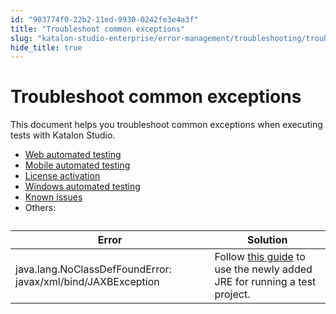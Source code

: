 ```yaml
---
id: "903774f0-22b2-11ed-9930-0242fe3e4a3f"
title: "Troubleshoot common exceptions"
slug: "katalon-studio-enterprise/error-management/troubleshooting/troubleshoot-common-exceptions"
hide_title: true
---
```


# <a id="id" class="anchor_top_offset"/><a id="ariaid-title1" class="anchor_top_offset"/>Troubleshoot common exceptions

<p xmlns="http://www.w3.org/1999/xhtml" className="p">This document helps you troubleshoot common exceptions when   executing tests with Katalon Studio.</p> 
<ul xmlns="http://www.w3.org/1999/xhtml" className="ul"><li className="li">     <a className="xref" href="/docs/legacy/katalon-studio-enterprise/error-management/troubleshooting/troubleshoot-web-automated-testing/troubleshoot-web-test-execution-exceptions-overview">Web       automated testing</a>   </li><li className="li">     <a className="xref" href="/docs/legacy/katalon-studio-enterprise/error-management/troubleshooting/troubleshoot-mobile-automated-testing/troubleshooting-automated-mobile-testing-overview">Mobile       automated testing</a>   </li><li className="li">     <a className="xref" href="/docs/legacy/products-and-licenses/katalon-studio-enterprise-and-runtime-engine-licenses/troubleshoot/troubleshooting-activation-problem/troubleshoot-activation-problems-oveview">License       activation</a>   </li><li className="li">     <a className="xref" href="/docs/legacy/katalon-studio-enterprise/error-management/troubleshooting/troubleshoot-windows-automated-testing/troubleshoot-windows-automated-testing-overview">Windows       automated testing</a>   </li><li className="li">     <a className="xref" href="/docs/legacy/katalon-studio-enterprise/error-management/troubleshooting/known-issues-and-limitations">Known       issues</a>   </li><li className="li">Others:</li></ul> 
<table xmlns="http://www.w3.org/1999/xhtml" className="table"><caption /><thead className="thead"><tr className><th className="entry anchor_top_offset" id="id__entry__1">Error</th><th className="entry anchor_top_offset" id="id__entry__2">Solution</th></tr></thead><tbody className="tbody"><tr className><td className="entry" headers="id__entry__1 id__entry__2 ">java.lang.NoClassDefFoundError:         javax/xml/bind/JAXBException</td><td className="entry" headers="id__entry__1 id__entry__2 ">Follow <a className="xref" href="/docs/legacy/katalon-studio-enterprise/create-tests-and-projects/set-a-new-default-jre-for-test-projects#id_2">this           guide</a> to use the newly added JRE for running a test         project.</td></tr></tbody></table> 
